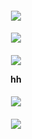 <h4 align="center">  

  ![](https://komarev.com/ghpvc/?username=Iovefool&color=grey&style=flat-square&label=˚ʚ♡ɞ˚&abbreviated=true)
</h4>
</p>

<h4 align="center">
  
![](https://files.catbox.moe/83taku.png)
</h4> 
<h4 align="center">

![](https://files.catbox.moe/p2cx08.png)

hh
<h4 align="center">
  
![](https://files.catbox.moe/lo099u.png)
</h4>
</p>

<h4 align="center">
  
![](https://files.catbox.moe/83taku.png)
</h4> 
<h4 align="center">
